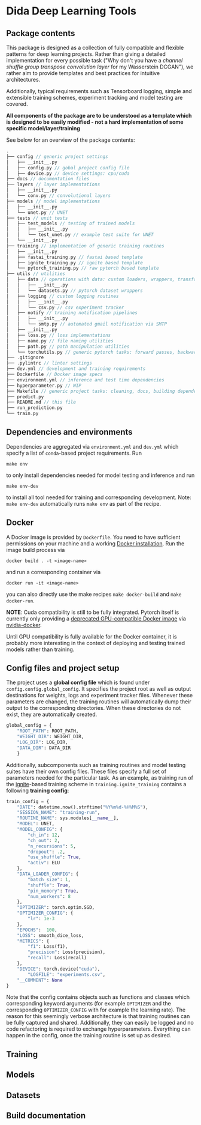 # Dida Deep Learning Tools


## Package contents

This package is designed as a collection of fully compatible and flexible
patterns for deep learning projects. Rather than giving a detailed implementation
for every possible task 
("Why don't you have a *channel shuffle group transpose convolution layer*
for my Wasserstein DCGAN"), we rather aim to provide templates and best practices for
intuitive architectures.

Additionally, typical requirements such as Tensorboard logging, simple and extensible
training schemes, experiment tracking and model testing are covered. 

**All components of the package are to be understood as a template which is designed to be
easily modified - not a hard implementation of some specific model/layer/training**

See below for an
overview of the package contents:


```C
.
├── config // generic project settings
│   ├── __init__.py
│   ├── config.py // gobal project config file
│   ├── device.py // device settings: cpu/cuda
├── docs // documentation files
├── layers // layer implementations
│   ├── __init__.py
│   └── conv.py // convolutional layers
├── models // model implementations
│   ├── __init__.py
│   └── unet.py // UNET
├── tests // unit tests
│   ├── test_models // testing of trained models
│   │   ├── __init__.py
│   │   └── test_unet.py // example test suite for UNET
│   └── __init__.py
├── training // implementation of generic training routines
│   ├── __init__.py
│   ├── fastai_training.py // fastai based template
│   ├── ignite_training.py // ignite based template
│   └── pytorch_training.py // raw pytorch based template
├── utils // utilities
│   ├── data // operations with data: custom loaders, wrappers, transformations
│   │   ├── __init__.py
│   │   └── datasets.py // pytorch dataset wrappers
│   ├── logging // custom logging routines
│   │   ├── __init__.py
│   │   └── csv.py // csv experiment tracker
│   ├── notify // training notification pipelines
│   │   ├── __init__.py
│   │   └── smtp.py // automated gmail notification via SMTP
│   ├── __init__.py
│   ├── loss.py // loss implementations
│   ├── name.py // file naming utilities
│   ├── path.py // path manipulation utilities
│   └── torchutils.py // generic pytorch tasks: forward passes, backward passes etc.
├── .gitignore
├── .pylintrc // linter settings
├── dev.yml // development and training requirements
├── Dockerfile // Docker image specs
├── environment.yml // inference and test time dependencies
├── hyperparameter.py // WIP 
├── Makefile // generic project tasks: cleaning, docs, building dependencies etc.
├── predict.py
├── README.md // this file
├── run_prediction.py
└── train.py
```

## Dependencies and environments

Dependencies are aggregated via `environment.yml` and `dev.yml` which specify a list of
`conda`-based project requirements. Run
```
make env
```
to only install dependencies needed for model testing and inference and run
```
make env-dev
```
to install all tool needed for training and corresponding development.
Note: `make env-dev` automatically runs `make env` as part of the recipe.


## Docker

A Docker image is provided by `Dockerfile`.
You need to have sufficient permissions on your machine and a working [Docker installation](https://docs.docker.com/install/overview/).
Run the image build process via 
```
docker build . -t <image-name>
```
and run a corresponding container via
```
docker run -it <image-name>
```
you can also directly use the make recipes `make docker-build` and `make docker-run`.

**NOTE**: Cuda compatibility is still to be fully integrated.
Pytorch itself is currently only providing a [deprecated GPU-compatible Docker image](https://github.com/pytorch/pytorch#docker-image)
via [nvidia-docker](https://github.com/NVIDIA/nvidia-docker).

Until GPU compatibility is fully available for the Docker container, it is probably more interesting in the context of deploying and testing trained models
rather than training.

## Config files and project setup

The project uses a **global config file** which is found under `config.config.global_config`.
It specifies the project root as well as output destinations for weights, logs and experiment tracker files.
Whenever these parameters are changed, the training routines will automatically dump their
output to the corresponding directories.
When these directories do not exist, they are automatically created.

```python
global_config = {
    "ROOT_PATH": ROOT_PATH,
    "WEIGHT_DIR": WEIGHT_DIR,
    "LOG_DIR": LOG_DIR,
    "DATA_DIR": DATA_DIR
    }
```
Additionally, subcomponents such as training routines and model testing suites have their
own config files. These files specify a full set of parameters needed for the particular task.
As an example, as training run of the [ignite](https://pytorch.org/ignite/index.html)-based
training scheme in `training.ignite_training` contains a following **training config**:

```python
train_config = {
    "DATE": datetime.now().strftime("%Y%m%d-%H%M%S"),
    "SESSION_NAME": "training-run",
    "ROUTINE_NAME": sys.modules[__name__],
    "MODEL": UNET,
    "MODEL_CONFIG": {
        "ch_in": 12,
        "ch_out": 2,
        "n_recursions": 5,
        "dropout": .2,
        "use_shuffle": True,
        "activ": ELU
    },
    "DATA_LOADER_CONFIG": {
        "batch_size": 1,
        "shuffle": True,
        "pin_memory": True,
        "num_workers": 8
    },
    "OPTIMIZER": torch.optim.SGD,
    "OPTIMIZER_CONFIG": {
        "lr": 1e-3
    },
    "EPOCHS":  100,
    "LOSS": smooth_dice_loss,
    "METRICS": {
        "f1": Loss(f1),
        "precision": Loss(precision),
        "recall": Loss(recall)
    },
    "DEVICE": torch.device("cuda"),
        "LOGFILE": "experiments.csv",
    "__COMMENT": None
}
```

Note that the config contains objects such as functions and classes which corresponding keyword arguments 
(for example `OPTIMIZER` and the corresponding `OPTIMIZER_CONFIG` with for example the learning rate).
The reason for this seemingly verbose architecture is that training routines can be fully captured and shared.
Additionally, they can easily be logged and no code refactoring is required to exchange hyperparameters.
Everything can happen in the config, once the training routine is set up as desired.

## Training


## Models


## Datasets


## Build documentation

